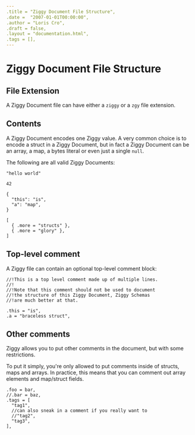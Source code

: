 ```yaml
---
.title = "Ziggy Document File Structure",
.date =  "2007-01-01T00:00:00",
.author = "Loris Cro",
.draft = false,
.layout = "documentation.html",
.tags = [],
---
```

# Ziggy Document File Structure


## File Extension
A Ziggy Document file can have either a `ziggy` or a `zgy` file extension.


## Contents
A Ziggy Document encodes one Ziggy value. A very common choice is to encode a struct in a Ziggy Document, but in fact a Ziggy Document can be an array, a map, a bytes literal or even just a single `null`.

The following are all valid Ziggy Documents:

```ziggy
"hello world"
```

```ziggy
42
```

```ziggy
{
  "this": "is",
  "a": "map",
}
```



```ziggy
[
  { .more = "structs" }, 
  { .more = "glory" },
]
```


## Top-level comment
A Ziggy file can contain an optional top-level comment block:

```ziggy
//!This is a top level comment made up of multiple lines.
//!
//!Note that this comment should not be used to document
//!the structure of this Ziggy Document, Ziggy Schemas 
//!are much better at that.

.this = "is",
.a = "braceless struct",
```


## Other comments
Ziggy allows you to put other comments in the document, but with some restrictions.

To put it simply, you're only allowed to put comments inside of structs, maps and arrays. In practice, this means that you can comment out array elements and map/struct fields.

```ziggy
.foo = bar,
//.bar = baz,
.tags = [
  "tag1",
  //can also sneak in a comment if you really want to
  //"tag2",
  "tag3",
],
```
